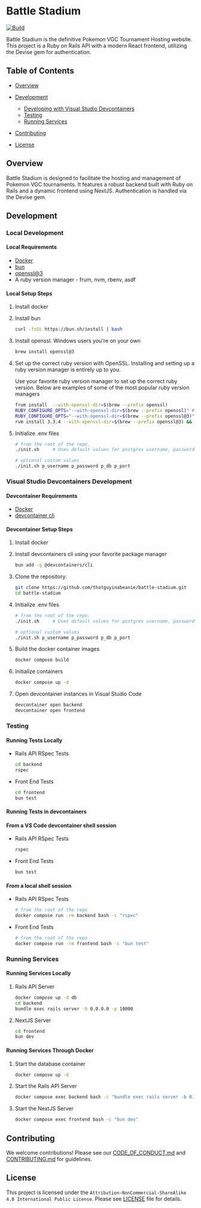 # Battle Stadium

[![Build](https://github.com/thatguyinabeanie/battle-stadium/actions/workflows/ruby_on_rails.yml/badge.svg?branch=main)](https://github.com/thatguyinabeanie/battle-stadium/actions/workflows/ruby_on_rails.yml)

Battle Stadium is the definitive Pokemon VGC Tournament Hosting website. This project is a Ruby on Rails API with a modern React frontend, utilizing the Devise gem for authentication.

## Table of Contents

- [Overview](#overview)

- [Development](#development)
  - [Developing with Visual Studio Devcontainers](#visual-studio-devcontainers-development)
  - [Testing](#testing)
  - [Running Services](#running-services)
- [Contributing](#contributing)
- [License](#license)

## Overview

Battle Stadium is designed to facilitate the hosting and management of Pokemon VGC tournaments. It features a robust backend built with Ruby on Rails and a dynamic frontend using NextJS. Authentication is handled via the Devise gem.

## Development

### Local Development

#### Local Requirements

- [Docker](https://docs.docker.com/get-docker/)
- [bun](https://bun.sh/)
- [openssl@3](https://formulae.brew.sh/formula/openssl@3)
- A ruby version manager - frum, nvm, rbenv, asdf

#### Local Setup Steps

1. Install docker

2. Install bun

    ```bash
    curl -fsSL https://bun.sh/install | bash
    ```

3. Install openssl. Windows users you're on your own

    ```bash
    brew install openssl@3
    ```

4. Set up the correct ruby version with OpenSSL. Installing and setting up a ruby version manager is entirely up to you.

    Use your favorite ruby version manager to set up the correct ruby version. Below are examples of some of
    the most popular ruby version managers

    ```bash
    frum install  --with-openssl-dir=$(brew --prefix openssl)
    RUBY_CONFIGURE_OPTS="--with-openssl-dir=$(brew --prefix openssl)" rbenv install
    RUBY_CONFIGURE_OPTS="--with-openssl-dir=$(brew --prefix openssl@3)" asdf install ruby
    rvm install 3.3.4 --with-openssl-dir=$(brew --prefix openssl@3) && rvm use
    ```

5. Initialize .env files

    ```bash
    # from the root of the repo.
    ./init.sh     # Uses default values for postgres username, password, db name, and port

    # optional custom values
    ./init.sh p_username p_password p_db p_port
    ```

### Visual Studio Devcontainers Development

#### Devcontainer Requirements

- [Docker](https://docs.docker.com/get-docker/)
- [devcontainer cli](https://github.com/devcontainers/cli)

#### Devcontainer Setup Steps

1. Install docker

2. Install devcontainers cli using your favorite package manager

    ```bash
    bun add -g @devcontainers/cli
    ```

3. Clone the repository:

    ```bash
    git clone https://github.com/thatguyinabeanie/battle-stadium.git
    cd battle-stadium
    ```

4. Initialize .env files

    ```bash
    # from the root of the repo.
    ./init.sh     # Uses default values for postgres username, password, db name, and port

    # optional custom values
    ./init.sh p_username p_password p_db p_port
    ```

5. Build the docker container images

    ```bash
    docker compose build
    ```

6. Initialize containers

    ```bash
    docker compose up -d
    ```

7. Open devcontainer instances in Visual Studio Code

    ```bash
    devcontainer open backend
    devcontainer open frontend
    ```

### Testing

#### Running Tests Locally

- Rails API RSpec Tests

    ```bash
    cd backend
    rspec
    ```

- Front End Tests

    ```bash
    cd frontend
    bun test
    ```

#### Running Tests in devcontainers

#### From a VS Code devcontainer shell session

- Rails API RSpec Tests

    ```bash
    rspec
    ```

- Front End Tests

    ```bash
    bun test
    ```

#### From a local shell session

- Rails API RSpec Tests

    ```bash
    # from the root of the repo
    docker compose run -rm backend bash -c "rspec"
    ```

- Front End Tests

    ```bash
    # from the root of the repo
    docker compose run -rm frontend bash -c "bun test"
    ```

### Running Services

#### Running Services Locally

1. Rails API Server

    ```bash
    docker compose up -d db
    cd backend
    bundle exec rails server -b 0.0.0.0 -p 10000
    ```

2. NextJS Server

    ```bash
    cd frontend
    bun dev
    ```

#### Running Services Through Docker

1. Start the database container

    ```bash
    docker compose up -d
    ```

2. Start the Rails API Server

    ```bash
    docker compose exec backend bash -c "bundle exec rails server -b 0.0.0.0 -p 10000"
    ```

3. Start the NextJS Server

    ```bash
    docker compose exec frontend bash -c "bun dev"
    ```

## Contributing

We welcome contributions! Please see our [CODE_OF_CONDUCT.md](CODE_OF_CONDUCT.md) and [CONTRIBUTING.md](CONTRIBUTING.md) for guidelines.

## License

This project is licensed under the `Attribution-NonCommercial-ShareAlike 4.0 International Public License`. Please see [LICENSE](./LICENSE) file for details.
